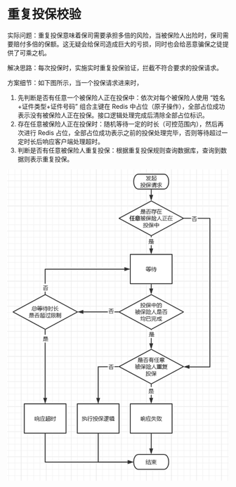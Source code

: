 # 重复投保校验

实际问题：重复投保意味着保司需要承担多倍的风险，当被保险人出险时，保司需要赔付多倍的保额。这无疑会给保司造成巨大的亏损，同时也会给恶意骗保之徒提供了可乘之机。

解决思路：每次投保时，实施实时重复投保验证，拦截不符合要求的投保请求。

方案细节：如下图所示，当一个投保请求进来时，

1. 先判断是否有任意一个被保险人正在投保中：依次对每个被保险人使用 “姓名+证件类型+证件号码” 组合主键在 Redis 中占位（原子操作），全部占位成功表示没有被保险人正在投保。接口逻辑处理完成后清除全部占位标识。
2. 存在任意被保险人正在投保时：随机等待一定的时长（可控范围内），然后再次进行 Redis 占位，全部占位成功表示之前的投保处理完毕，否则等待超过一定时长后响应客户端处理超时。
3. 判断是否有任意被保险人重复投保：根据重复投保规则查询数据库，查询到数据则表示重复投保。

<img src="./imgs/成立初期系统设计-重复投保校验.jpg" width="650"  alt="成立初期系统设计-重复投保校验"/>
